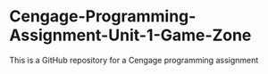# Cengage-Programming-Assignment-Unit-1-Game-Zone
This is a GitHub repository for a Cengage programming assignment 
